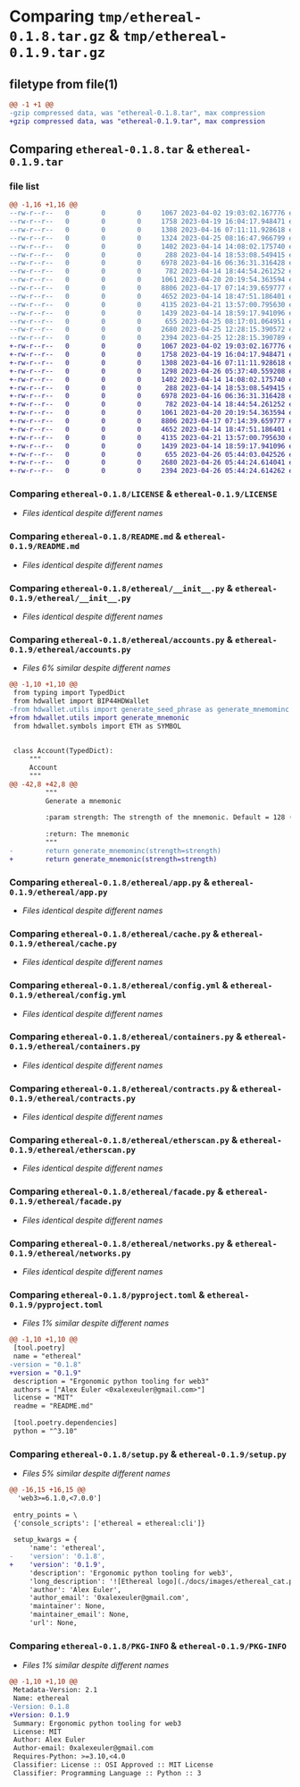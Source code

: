 # Comparing `tmp/ethereal-0.1.8.tar.gz` & `tmp/ethereal-0.1.9.tar.gz`

## filetype from file(1)

```diff
@@ -1 +1 @@
-gzip compressed data, was "ethereal-0.1.8.tar", max compression
+gzip compressed data, was "ethereal-0.1.9.tar", max compression
```

## Comparing `ethereal-0.1.8.tar` & `ethereal-0.1.9.tar`

### file list

```diff
@@ -1,16 +1,16 @@
--rw-r--r--   0        0        0     1067 2023-04-02 19:03:02.167776 ethereal-0.1.8/LICENSE
--rw-r--r--   0        0        0     1758 2023-04-19 16:04:17.948471 ethereal-0.1.8/README.md
--rw-r--r--   0        0        0     1308 2023-04-16 07:11:11.928618 ethereal-0.1.8/ethereal/__init__.py
--rw-r--r--   0        0        0     1324 2023-04-25 08:16:47.966799 ethereal-0.1.8/ethereal/accounts.py
--rw-r--r--   0        0        0     1402 2023-04-14 14:08:02.175740 ethereal-0.1.8/ethereal/app.py
--rw-r--r--   0        0        0      288 2023-04-14 18:53:08.549415 ethereal-0.1.8/ethereal/base.py
--rw-r--r--   0        0        0     6978 2023-04-16 06:36:31.316428 ethereal-0.1.8/ethereal/cache.py
--rw-r--r--   0        0        0      782 2023-04-14 18:44:54.261252 ethereal-0.1.8/ethereal/config.yml
--rw-r--r--   0        0        0     1061 2023-04-20 20:19:54.363594 ethereal-0.1.8/ethereal/containers.py
--rw-r--r--   0        0        0     8806 2023-04-17 07:14:39.659777 ethereal-0.1.8/ethereal/contracts.py
--rw-r--r--   0        0        0     4652 2023-04-14 18:47:51.186401 ethereal-0.1.8/ethereal/etherscan.py
--rw-r--r--   0        0        0     4135 2023-04-21 13:57:00.795630 ethereal-0.1.8/ethereal/facade.py
--rw-r--r--   0        0        0     1439 2023-04-14 18:59:17.941096 ethereal-0.1.8/ethereal/networks.py
--rw-r--r--   0        0        0      655 2023-04-25 08:17:01.064951 ethereal-0.1.8/pyproject.toml
--rw-r--r--   0        0        0     2680 2023-04-25 12:28:15.390572 ethereal-0.1.8/setup.py
--rw-r--r--   0        0        0     2394 2023-04-25 12:28:15.390789 ethereal-0.1.8/PKG-INFO
+-rw-r--r--   0        0        0     1067 2023-04-02 19:03:02.167776 ethereal-0.1.9/LICENSE
+-rw-r--r--   0        0        0     1758 2023-04-19 16:04:17.948471 ethereal-0.1.9/README.md
+-rw-r--r--   0        0        0     1308 2023-04-16 07:11:11.928618 ethereal-0.1.9/ethereal/__init__.py
+-rw-r--r--   0        0        0     1298 2023-04-26 05:37:40.559208 ethereal-0.1.9/ethereal/accounts.py
+-rw-r--r--   0        0        0     1402 2023-04-14 14:08:02.175740 ethereal-0.1.9/ethereal/app.py
+-rw-r--r--   0        0        0      288 2023-04-14 18:53:08.549415 ethereal-0.1.9/ethereal/base.py
+-rw-r--r--   0        0        0     6978 2023-04-16 06:36:31.316428 ethereal-0.1.9/ethereal/cache.py
+-rw-r--r--   0        0        0      782 2023-04-14 18:44:54.261252 ethereal-0.1.9/ethereal/config.yml
+-rw-r--r--   0        0        0     1061 2023-04-20 20:19:54.363594 ethereal-0.1.9/ethereal/containers.py
+-rw-r--r--   0        0        0     8806 2023-04-17 07:14:39.659777 ethereal-0.1.9/ethereal/contracts.py
+-rw-r--r--   0        0        0     4652 2023-04-14 18:47:51.186401 ethereal-0.1.9/ethereal/etherscan.py
+-rw-r--r--   0        0        0     4135 2023-04-21 13:57:00.795630 ethereal-0.1.9/ethereal/facade.py
+-rw-r--r--   0        0        0     1439 2023-04-14 18:59:17.941096 ethereal-0.1.9/ethereal/networks.py
+-rw-r--r--   0        0        0      655 2023-04-26 05:44:03.042526 ethereal-0.1.9/pyproject.toml
+-rw-r--r--   0        0        0     2680 2023-04-26 05:44:24.614041 ethereal-0.1.9/setup.py
+-rw-r--r--   0        0        0     2394 2023-04-26 05:44:24.614262 ethereal-0.1.9/PKG-INFO
```

### Comparing `ethereal-0.1.8/LICENSE` & `ethereal-0.1.9/LICENSE`

 * *Files identical despite different names*

### Comparing `ethereal-0.1.8/README.md` & `ethereal-0.1.9/README.md`

 * *Files identical despite different names*

### Comparing `ethereal-0.1.8/ethereal/__init__.py` & `ethereal-0.1.9/ethereal/__init__.py`

 * *Files identical despite different names*

### Comparing `ethereal-0.1.8/ethereal/accounts.py` & `ethereal-0.1.9/ethereal/accounts.py`

 * *Files 6% similar despite different names*

```diff
@@ -1,10 +1,10 @@
 from typing import TypedDict
 from hdwallet import BIP44HDWallet
-from hdwallet.utils import generate_seed_phrase as generate_mnemominc
+from hdwallet.utils import generate_mnemonic
 from hdwallet.symbols import ETH as SYMBOL
 
 
 class Account(TypedDict):
     """
     Account
     """
@@ -42,8 +42,8 @@
         """
         Generate a mnemonic
 
         :param strength: The strength of the mnemonic. Default = 128 (12 words)
 
         :return: The mnemonic
         """
-        return generate_mnemominc(strength=strength)
+        return generate_mnemonic(strength=strength)
```

### Comparing `ethereal-0.1.8/ethereal/app.py` & `ethereal-0.1.9/ethereal/app.py`

 * *Files identical despite different names*

### Comparing `ethereal-0.1.8/ethereal/cache.py` & `ethereal-0.1.9/ethereal/cache.py`

 * *Files identical despite different names*

### Comparing `ethereal-0.1.8/ethereal/config.yml` & `ethereal-0.1.9/ethereal/config.yml`

 * *Files identical despite different names*

### Comparing `ethereal-0.1.8/ethereal/containers.py` & `ethereal-0.1.9/ethereal/containers.py`

 * *Files identical despite different names*

### Comparing `ethereal-0.1.8/ethereal/contracts.py` & `ethereal-0.1.9/ethereal/contracts.py`

 * *Files identical despite different names*

### Comparing `ethereal-0.1.8/ethereal/etherscan.py` & `ethereal-0.1.9/ethereal/etherscan.py`

 * *Files identical despite different names*

### Comparing `ethereal-0.1.8/ethereal/facade.py` & `ethereal-0.1.9/ethereal/facade.py`

 * *Files identical despite different names*

### Comparing `ethereal-0.1.8/ethereal/networks.py` & `ethereal-0.1.9/ethereal/networks.py`

 * *Files identical despite different names*

### Comparing `ethereal-0.1.8/pyproject.toml` & `ethereal-0.1.9/pyproject.toml`

 * *Files 1% similar despite different names*

```diff
@@ -1,10 +1,10 @@
 [tool.poetry]
 name = "ethereal"
-version = "0.1.8"
+version = "0.1.9"
 description = "Ergonomic python tooling for web3"
 authors = ["Alex Euler <0xalexeuler@gmail.com>"]
 license = "MIT"
 readme = "README.md"
 
 [tool.poetry.dependencies]
 python = "^3.10"
```

### Comparing `ethereal-0.1.8/setup.py` & `ethereal-0.1.9/setup.py`

 * *Files 5% similar despite different names*

```diff
@@ -16,15 +16,15 @@
  'web3>=6.1.0,<7.0.0']
 
 entry_points = \
 {'console_scripts': ['ethereal = ethereal:cli']}
 
 setup_kwargs = {
     'name': 'ethereal',
-    'version': '0.1.8',
+    'version': '0.1.9',
     'description': 'Ergonomic python tooling for web3',
     'long_description': '![Ethereal logo](./docs/images/ethereal_cat.png)\n\n## Ethereal\n\n[![docs](https://readthedocs.org/projects/ethereal/badge/?version=latest)](https://ethereal.readthedocs.io/en/latest/?badge=latest)\n\nEthereal is a lightweight wrapper around the [Web3](https://web3py.readthedocs.io/en/stable/web3.main.html#web3.Web3) class that simplifies\nworking with Ethereum smart contracts.\n\nTo use it, simply create a regular [Web3](https://web3py.readthedocs.io/en/stable/web3.main.html#web3.Web3) instance and write `w3 = Ethereal(w3)`.\nThen, you can use w3 as usual, but with additional methods\naccessible under the `e` property.\n\nFor example, you can call `w3.e.get_abi("0x...")` or\n`w3.e.list_events("0x...", "Mint", "2023-01-01", "2023-02-14")`.\n\nFor more available methods, please refer to the [EtherealFacade](https://ethereal.readthedocs.io/en/latest/?badge=latest#ethereal.facade.EtherealFacade) class.\n\n### Demo\n\n![Ethereal demo](./docs/images/demo.gif)\n\n### Example\n\n```python\nfrom web3.auto import w3\nfrom ethereal import Ethereal\nfrom ethereal import load_provider_from_uri\n\n# If WEB3_PROVIDER_URI env is not set, uncomment the lines below\n# w3 = Web3(load_provider_from_uri("https://alchemy.com/..."))\n\nw3 = Ethereal(w3)\n\nADDRESS = "0xB0B195aEFA3650A6908f15CdaC7D92F8a5791B0B"\nprint(w3.e.list_events(ADDRESS))\n# Lists event signatures for the contract at ADDRESS\n\nevents = w3.e.get_events(ADDRESS, "Transfer", "2023-01-01", "2023-02-14")\n# Gets all Transfer events for the contract at ADDRESS between 2023-01-01 and 2023-02-14\nprint(events[:10])\n```\n\n### Install\n\n```\npip install ethereal\n```\n\n### Supported networks\n\n- Ethereum\n- Polygon\n- Avalanche\n- Fantom\n- Arbitrum\n- Optimism\n\n### Contributing\n\nFeel free to create feature requests or pull requests :D\n',
     'author': 'Alex Euler',
     'author_email': '0xalexeuler@gmail.com',
     'maintainer': None,
     'maintainer_email': None,
     'url': None,
```

### Comparing `ethereal-0.1.8/PKG-INFO` & `ethereal-0.1.9/PKG-INFO`

 * *Files 1% similar despite different names*

```diff
@@ -1,10 +1,10 @@
 Metadata-Version: 2.1
 Name: ethereal
-Version: 0.1.8
+Version: 0.1.9
 Summary: Ergonomic python tooling for web3
 License: MIT
 Author: Alex Euler
 Author-email: 0xalexeuler@gmail.com
 Requires-Python: >=3.10,<4.0
 Classifier: License :: OSI Approved :: MIT License
 Classifier: Programming Language :: Python :: 3
```

